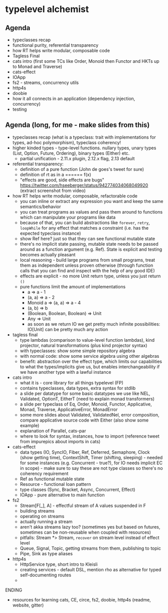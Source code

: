 # typelevel alchemist

## Agenda
- typeclasses recap
- functional purity, referential transparency
- how RT helps write modular, composable code
- Tagless Final
- cats intro (first some TCs like Order, Monoid then Functor and HKTs up to Monad and Traverse)
- cats-effect
- IOApp
- fs2 - streams, concurrency utils
- http4s
- doobie
- how it all connects in an application (dependency injection, concurrency)
- testing



## Agenda (long, for me - make slides from this)
- typeclasses recap (what is a typeclass: trait with implementations for types, ad-hoc polymorphism), typeclass coherency!
- higher kinded types - type-level functions. nullary types, unary types (List, Option, Future, Ordering), binary types (Either) etc.
  - partial unification - 2.11.x plugin, 2.12.x flag, 2.13 default
- referential transparency:
  - definition of a pure function (John de goes's tweet for sure)
  - definition of rt as in a ====== f(x)
  - "effects are good, side effects are bugs" https://twitter.com/hseeberger/status/942774034068049920 (extract screenshot from video)
- how RT helps write modular, composable, refactorable code
  - you can inline or extract any expression you want and keep the same semantics/behavior
  - you can treat programs as values and pass them around to functions which can manipulate your programs like data
  - because of that, you can build abstractions like `forever`, `retry`, `loopWhile` for any effect that matches a constraint (i.e. has the expected typeclass instance)
  - show Ref here? just so that they can see functional mutable state
  - there's no implicit state passing, mutable state needs to be passed around as a function argument (e.g. Ref). State is explicit and testing becomes actually pleasant
  - local reasoning - build large programs from small programs, treat them as independent unless proven otherwise (through function calls that you can find and inspect with the help of any good IDE)
  - effects are explicit - no more Unit return type, unless you just return `()`
  - pure functions limit the amount of implementations
    - a => a - 1
    - (a, a) => a - 2
    - Monoid a => (a, a) => a - 4
    - (a, b) => b
    - (Boolean, Boolean, Boolean) => Unit
    - Any => Unit
    - as soon as we return IO we get pretty much infinite possibilities: IO[Unit] can be pretty much any action
- tagless final
  - type lambdas (comparison to value-level function lambdas), kind projector, natural transformations (plus kind projector syntax)
  - with typeclasses: show some simple repository algebra
  - with normal code: show some service algebra using other algebras
  - benefit: abstraction over the effect type, which limits our capabilities to what the types/implicits give us, but enables interchangeability if we have another type with a lawful instance
- cats intro
  - what it is - core library for all things typelevel (FP)
  - contains typeclasses, data types, extra syntax for stdlib
  - a slide per datatype for some basic datatypes we use like NEL, Validated, OptionT, EitherT (need to explain monad transformers)
  - a slide per typeclass of Eq, Order, Monoid, Functor, Applicative, Monad, Traverse, ApplicativeError, MonadError
  - some more slides about Validated, ValidatedNel, error composition, compare applicative source code with Either (also show some example)
  - explanation of Parallel, cats-par
  - where to look for syntax, instances, how to import (reference tweet from impurepics about imports in cats)
- cats-effect
  - data types (IO, SyncIO, Fiber, Ref, Deferred, Semaphore, Clock (show getting time), ContextShift, Timer (shifting, sleeping) - needed for some instances (e.g. Concurrent - true?), for IO needs implicit EC in scope) - make sure to say these are not type classes so there's no coherency requirement
  - Ref as functional mutable state
  - Resource - functional loan pattern
  - type classes (Sync, Bracket, Async, Concurrent, Effect)
  - IOApp - pure alternative to main function
- fs2
  - Stream[F[_], A] - effectful stream of A values suspended in F
  - building streams
  - operating on streams
  - actually running a stream
  - aren't akka streams lazy too? (sometimes yes but based on futures, sometimes can be non-reusable when coupled with resources)
  - pitfalls: Stream *> Stream, `recover` on stream level instead of effect level
  - Queue, Signal, Topic, getting streams from them, publishing to topic
  - Pipe, Sink as type aliases
- http4s  
  - HttpService type, short intro to Kleisli
  - creating services - default DSL, mention rho as alternative for typed self-documenting routes 
  - 
 
 
 
 
 
 
 
 
 
 
 
 
 
 
 
 
 
 
 
 
 
 
 ENDING
 - resources for learning cats, CE, circe, fs2, doobie, http4s (readme, website, gitter)
